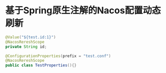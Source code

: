 # 基于Spring原生注解的Nacos配置动态刷新

```java
@Value("${test.id:1}")
@NacosRereshScope
private String id;
```

```java
@ConfigurationProperties(prefix = "test.conf")
@NacosRereshScope
public class TestProperties(){}
```

